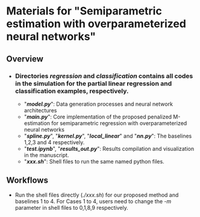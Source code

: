 # Materials for "Semiparametric estimation with overparameterized neural networks"

## Overview

- ### Directories ***regression*** and ***classification*** contains all codes in the simulation for the partial linear regression and classification examples, respectively. 
    - "***model.py***": Data generation processes and neural network architectures
    - "***main.py***": Core implementation of the proposed penalized M-estimation for semiparametric regression with overparameterized neural networks
    - "***spline.py***", "***kernel.py***", "***local_linear***" and "***nn.py***": The baselines 1,2,3 and 4 respectively.
    - "***test.ipynb***", "***results_out.py***": Results compilation and visualization in the manuscript. 
    - "***xxx.sh***": Shell files to run the same named python files. 

## Workflows
- Run the shell files directly (*./xxx.sh*) for our proposed method and baselines 1 to 4. For Cases 1 to 4, users need to change the *-m* parameter in shell files to 0,1,8,9 respectively. 
